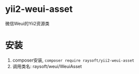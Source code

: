 # yii2-weui-asset
微信Weui的Yii2资源类

# 安装
1. composer安装, `composer require raysoft/yii2-weui-asset`
2. 调用类名: raysoft/weui/WeuiAsset